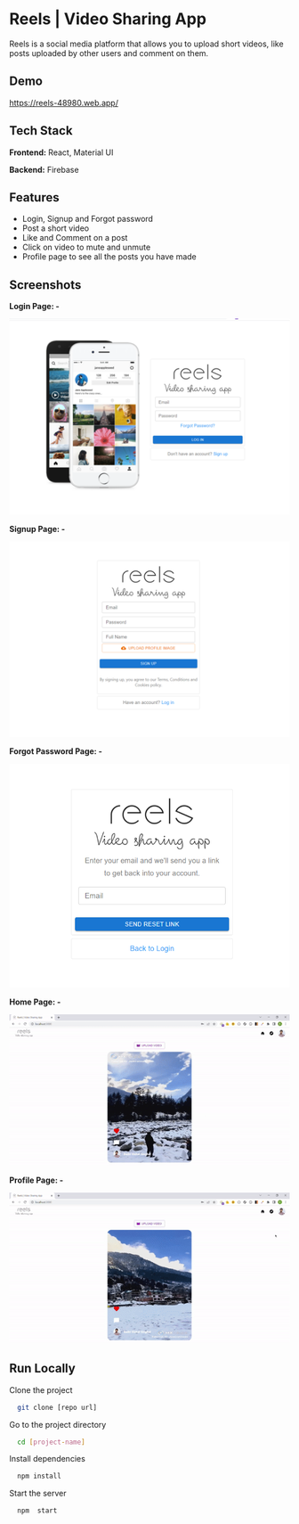 # Reels | Video Sharing App

Reels is a social media platform that allows you to upload short videos, like posts uploaded by other users and comment on them.


## Demo

https://reels-48980.web.app/

## Tech Stack

**Frontend:** React, Material UI

**Backend:** Firebase


## Features

- Login, Signup and Forgot password
- Post a short video
- Like and Comment on a post 
- Click on video to mute and unmute
- Profile page to see all the posts you have made


## Screenshots

 **Login Page: -**

![App Screenshot](./screenshots/login.png)

 **Signup Page: -**

![App Screenshot](./screenshots/signup.png)

 **Forgot Password Page: -**

![App Screenshot](./screenshots/forgot.png)

 **Home Page: -**

![App Screenshot](./screenshots/homePage.gif)

 **Profile Page: -**

![App Screenshot](./screenshots/profile.gif)

## Run Locally

Clone the project

```bash
  git clone [repo url]
```

Go to the project directory

```bash
  cd [project-name]
```

Install dependencies

```bash
  npm install
```

Start the server

```bash
  npm  start
```
